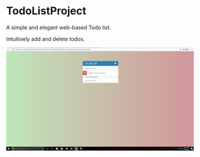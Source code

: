 # TodoListProject
A simple and elegant web-based Todo list.

Intuitively add and delete todos.

![Alt text](/Screenshots/screenshot1.png?raw=true "Game Layout")